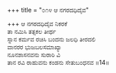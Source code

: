 +++
title = "೦೧೪ ಆ ನಗರದಧಿದೈವ"

+++
ಆ ನಗರದಧಿದೈವ ನಿಕರಕೆ  
ತಾ ನಮಿಸಿ ತತ್ಸಕಲ ತೀರ್ಥ  
ಸ್ನಾನ ಕರ್ಮವ ರಚಿಸಿ ಬಂದನು ಜಲಧಿ ತೀರದಲಿ    
ವಾನರರ ಭುಜಬಲಸಮಾಖ್ಯಾ  
ನೂನಶಾಸನವನು ಸುರಾರಿ ವಿ  
ತಾನ ರವಿ ರಾಹುವನು ಕಂಡನು ಸೇತುಬಂಧನವ    ॥14॥
